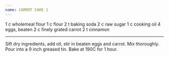 ```yaml
---
name: CARROT CAKE 1
---
```


1 c wholemeal flour
1 c flour
2 t baking soda
2 c raw sugar
1 c cooking oil
4 eggs, beaten
2 c finely grated carrot
2 t cinnamon

---

Sift dry ingredients, add oil, stir in beaten eggs and carrot.  Mix thoroughly.  Pour into a 9 inch greased tin.  Bake at 190C for 1 hour.

